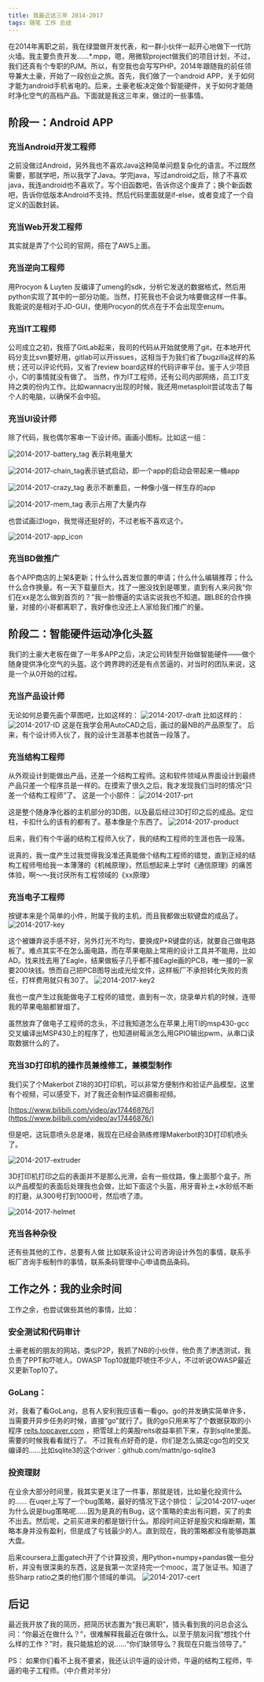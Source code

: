 ```yaml
---
title: 我最近这三年 2014-2017
tags: 随笔 工作 总结
---
```


在2014年离职之前，我在绿盟做开发代表，和一群小伙伴一起开心地做下一代防火墙。我主要负责开发……*.mpp，嗯，用微软project做我们的项目计划，不过，我们还真有个专职的PJM。所以，有空我也会写写PHP。2014年跟随我的前任领导兼大土豪，开始了一段创业之旅。首先，我们做了一个android APP，关于如何才能为android手机省电的。后来，土豪老板决定做个智能硬件，关于如何才能随时净化空气的高档产品。下面就是我这三年来，做过的一些事情。

<!--more-->

## 阶段一：Android APP
### 充当Android开发工程师
之前没做过Android，另外我也不喜欢Java这种简单问题复杂化的语言。不过既然需要，那就学吧，所以我学了Java。学完java，写过android之后，除了不喜欢java，我连android也不喜欢了。写个旧函数吧，告诉你这个废弃了；换个新函数吧，告诉你低版本Android不支持。然后代码里面就是if-else，或者变成了一个自定义的函数封装。

### 充当Web开发工程师
其实就是弄了个公司的官网，搭在了AWS上面。

### 充当逆向工程师
用Procyon & Luyten 反编译了umeng的sdk，分析它发送的数据格式，然后用python实现了其中的一部分功能。当然，打死我也不会说为啥要做这样一件事。我能说的是相对于JD-GUI，使用Procyon的优点在于不会出现空enum。

### 充当IT工程师
公司成立之初，我搭了GitLab起来，我司的代码从开始就使用了git，在本地开代码分支比svn要好用，gitlab可以开issues，这相当于为我们省了bugzilla这样的系统；还可以评论代码，又省了review board这样的代码评审平台。鉴于人少项目小，CI的事情就没有做了。
当然，作为IT工程师，还有公司内部网络，员工IT支持之类的份内工作。比如wannacry出现的时候，我还用metasploit尝试攻击了每个人的电脑，以确保不会中招。

### 充当UI设计师
除了代码，我也偶尔客串一下设计师。画画小图标。比如这一组：

![2014-2017-battery_tag](/illustration/2014-2017-battery_tag.png) 表示耗电量大

![2014-2017-chain_tag](/illustration/2014-2017-chain_tag.png)表示链式启动，即一个app的启动会带起来一桶app

![2014-2017-crazy_tag](/illustration/2014-2017-crazy_tag.png) 表示不断重启，一种像小强一样生存的app

![2014-2017-mem_tag](/illustration/2014-2017-mem_tag.png) 表示占用了大量内存

也尝试画过logo，我觉得还挺好的，不过老板不喜欢这个。

![2014-2017-app_icon](/illustration/2014-2017-app_icon.png)

### 充当BD做推广
各个APP商店的上架&更新；什么什么首发位置的申请；什么什么编辑推荐；什么什么合作换量。有一天下载量巨大，找了一圈没找到是哪里，直到有人来问我“你们在xx是怎么做到首页的？”我一脸懵逼的实话实说我也不知道。跟LBE的合作换量，对接的小哥都离职了，我好像也没还上人家给我们推广的量。

## 阶段二：智能硬件运动净化头盔
我们的土豪大老板在做了一年多APP之后，决定公司转型开始做智能硬件——做个随身提供净化空气的头盔。这个跨界跨的还是有点苦逼的，对当时的团队来说，这是一个从0开始的过程。

### 充当产品设计师
无论如何总要先画个草图吧，比如这样的：
![2014-2017-draft](/illustration/2014-2017-draft.png)
比如这样的：
![2014-2017-ID](/illustration/2014-2017-ID.png)
这是在我学会用AutoCAD之后，画过的最NB的产品原型了。
后来，有个设计师入伙了，我的设计生涯基本也就告一段落了。

### 充当结构工程师
从外观设计到能做出产品，还差一个结构工程师。这和软件领域从界面设计到最终产品只差一个程序员是一样的。在摸索了很久之后，我才发现我们当时的情况“只差一个结构工程师”了。
这是一个小部件：
![2014-2017-prt](/illustration/2014-2017-prt.png)

这是整个随身净化器的主机部分的3D图，以及最后经过3D打印之后的成品。定位柱，卡扣什么的该有的都有了。基本像是个东西了。
![2014-2017-product](/illustration/2014-2017-product.png)

后来，我们有个牛逼的结构工程师入伙了，我的结构工程师的生涯也告一段落。

说真的，我一度产生过我觉得我没准还真能做个结构工程师的错觉，直到正经的结构工程师甩给我一本薄薄的《机械原理》，然后想起来上学时《通信原理》的痛苦体验，啊～～我讨厌所有工程领域的《xx原理》

### 充当电子工程师
按键本来是个简单的小件，附属于我的主机，而且我都做出软键盘的成品了。
![2014-2017-key](/illustration/2014-2017-key.png)

这个被嫌弃说手感不好，另外灯光不均匀，要换成P+R键盘的话，就要自己做电路板了。难点其实不在怎么画电路，而在苹果电脑上常用的设计工具并不能用，比如AD。找来找去用了Eagle，结果做板子几乎都不接Eagle画的PCB，唯一接的一家要200块钱。愤而自己把PCB图导出成光绘文件，这样板厂不承担转化失败的责任，打样费用就只有30了。
![2014-2017-key2](/illustration/2014-2017-key2.png)

我也一度产生过我能做电子工程师的错觉，直到有一次，烧录单片机的时候，连带我的苹果电脑都冒烟了。

虽然放弃了做电子工程师的念头，不过我知道怎么在苹果上用TI的msp430-gcc交叉编译出MSP430上的程序了，也知道树莓派怎么用GPIO输出pwm，从串口读取数据什么的了。

### 充当3D打印机的操作员兼维修工，兼模型制作
我们买了个Makerbot Z18的3D打印机，可以非常方便制作和验证产品模型。这里有个视频，可以感受下，对了我还会制作延迟摄影视频。

[https://www.bilibili.com/video/av17446876/](https://www.bilibili.com/video/av17446876/)

但是吧，这玩意喷头总是堵，我现在已经会熟练修理Makerbot的3D打印机喷头了。

![2014-2017-extruder](/illustration/2014-2017-extruder.png)

3D打印机打印之后的表面并不是那么光滑，会有一些纹路，像上面那个盒子。所以产品模型的表面后处理我也会做，比如下面这个头盔，用牙膏补土+水砂纸不断的打磨，从300号打到1000号，然后喷了漆。

![2014-2017-helmet](/illustration/2014-2017-helmet.png)

### 充当各种杂役
还有些其他的工作，总要有人做
比如联系设计公司咨询设计外包的事情，联系手板厂咨询手板制作的事情，联系条码管理中心申请商品条码。


## 工作之外：我的业余时间
工作之余，也尝试做些其他的事情，比如：

### 安全测试和代码审计
土豪老板的朋友的网站，类似P2P，我抓了NB的小伙伴，他负责了渗透测试，我负责了PPT和吓唬人。OWASP Top10就能吓唬住不少人，不过听说OWASP最近又更新Top10了。

### GoLang：
对，我看了看GoLang，总有人安利我应该看一看go。go的并发确实简单许多，当需要开异步任务的时候，直接“go”就行了。我的go只用来写了个数据获取的小程序 [reits.topcaver.com](reits.topcaver.com) ，把雪球上的美股reits收益率抓下来，存到sqlite里面。需要的时候我看看就行了。
不过我有点好奇的是，你们是怎么搞定cgo包的交叉编译的……比如sqlite3的这个driver：github.com/mattn/go-sqlite3

### 投资理财
在业余大部分时间里，我其实更关注了一件事，那就是钱，比如量化投资什么的……
在uqer上写了一个bug策略，最好的情况下这个排位：
![2014-2017-uqer](/illustration/2014-2017-uqer.png)
为什么说是bug策略呢……因为是真的有Bug，这个策略的卖出有问题，买了的卖不出去。然后呢，之前买进来的都是银行什么。那段时间正好是股灾和熔断期，策略本身并没有盈利，但是成了亏钱最少的人。直到现在，我的策略都没有能够跑赢大盘。

后来coursera上面gatech开了个计算投资，用Python+numpy+pandas做一些分析，并没有很深奥的东西，这是我第一次坚持完一个mooc，混了张证书。知道了些Sharp ratio之类的他们那个领域的单词。
![2014-2017-cert](/illustration/2014-2017-cert.png)

## 后记
最近我开放了我的简历，把简历状态置为“我已离职”，猎头看到我的问总会这么问：“你最近在做什么？”，很难解释我最近在做什么。以至于朋友问我“想找个什么样的工作？”时，我只能尴尬的说……“你们缺领导么？我现在只能当领导了。”

PS：
如果你们看不上我不要紧，我还认识牛逼的设计师，牛逼的结构工程师，牛逼的电子工程师。（中介费对半分）

